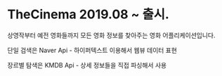 # TheCinema 2019.08 ~ 출시.
상영작부터 예전 영화들까지 모든 영화 정보를 찾아주는 영화 어플리케이션입니다.

단일 검색은 Naver Api  - 하이퍼텍스트 이용해서 웹뷰 데이터 표현

장르별 탐색은 KMDB Api - 상세 정보들을 직접 파싱해서 사용 
